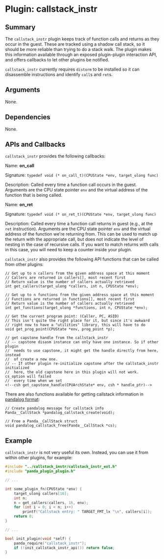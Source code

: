 Plugin: callstack_instr
===========

Summary
-------

The `callstack_instr` plugin keeps track of function calls and returns as they occur in the guest. These are tracked using a shadow call stack, so it should be more reliable than trying to do a stack walk. The plugin makes this information available through an exposed plugin-plugin interaction API, and offers callbacks to let other plugins be notified.

`callstack_instr` currently requires `distorm` to be installed so it can disassemble instructions and identify `call`s and `ret`s.

Arguments
---------

None.

Dependencies
------------

None.

APIs and Callbacks
------------------

`callstack_instr` provides the following callbacks:

Name: **on_call**

Signature: `typedef void (* on_call_t)(CPUState *env, target_ulong func)`

Description: Called every time a function call occurs in the guest. Arguments are the CPU state pointer `env` and the virtual address of the function that is being called.

Name: **on_ret**

Signature: `typedef void (* on_ret_t)(CPUState *env, target_ulong func)`

Description: Called every time a function call returns in guest (e.g., at the `ret` instruction). Arguments are the CPU state pointer `env` and the virtual address of the function we're returning from. This can be used to match up the return with the appropriate call, but does not indicate the level of nesting in the case of recursive calls. If you want to match returns with calls in this case, you will need to keep a counter inside your plugin.


`callstack_instr` also provides the following API functions that can be called from other plugins:

    // Get up to n callers from the given address space at this moment
    // Callers are returned in callers[], most recent first
    // Return value is the number of callers actually retrieved
    int get_callers(target_ulong *callers, int n, CPUState *env);

    // Get up to n functions from the given address space at this moment
    // Functions are returned in functions[], most recent first
    // Return value is the number of callers actually retrieved
    int get_functions(target_ulong *functions, int n, CPUState *env);

    // Get the current program point: (Caller, PC, ASID)
    // This isn't quite the right place for it, but since it's awkward
    // right now to have a "utilities" library, this will have to do
    void get_prog_point(CPUState *env, prog_point *p);

    // get capstone handle from the callstack_instr
    // -- capstone disasm instance can only have one instance. So if other plugin
    //  needs to use capstone, it might get the handle directly from here, instead
    //  of create a new one. 
    // -- If other plugin re-initialize capstone after the callstack_instr initialized
    //  here, the old capstone here in this plugin will not work. cs_option will failed 
    //  every time when we set
    <!--csh get_capstone_handle(CPUArchState* env, csh * handle_ptr)-->

There are also functions available for getting callstack information in [pandalog format](docs/pandalog.md):

    // Create pandalog message for callstack info 
    Panda__CallStack *pandalog_callstack_create(void);

    // Free a Panda__CallStack struct
    void pandalog_callstack_free(Panda__CallStack *cs);

Example
-------

`callstack_instr` is not very useful its own. Instead, you can use it from within other plugins, for example:

```C
#include "../callstack_instr/callstack_instr_ext.h"
#include "panda_plugin_plugin.h"

// ...

int some_plugin_fn(CPUState *env) {
    target_ulong callers[16];
    int n;
    n = get_callers(callers, 16, env);
    for (int i = 0; i < n; i++)
        printf("Callstack entry: " TARGET_FMT_lx "\n", callers[i]);
    return 0;
}

// ...

bool init_plugin(void *self) {
    panda_require("callstack_instr");
    if (!init_callstack_instr_api()) return false;
}
```

